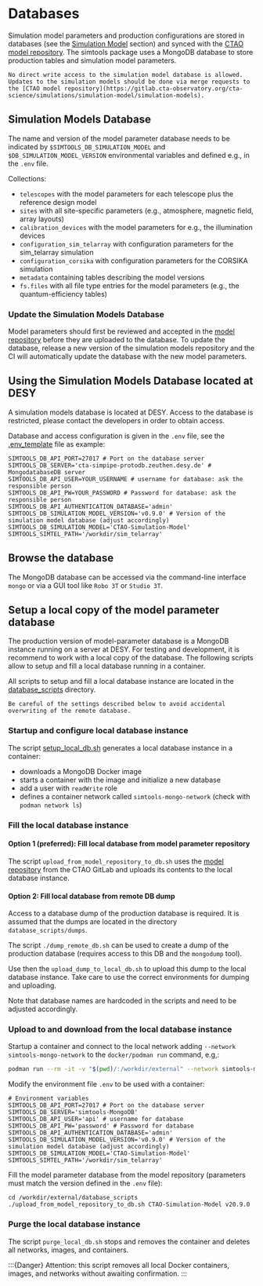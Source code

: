 # Databases

Simulation model parameters and production configurations are stored in databases (see the [Simulation Model](model_parameters.md#simulation-model) section) and synced with the [CTAO model repository](https://gitlab.cta-observatory.org/cta-science/simulations/simulation-model/simulation-models).
The simtools package uses a MongoDB database to store production tables and simulation model parameters.

```{important}
No direct write access to the simulation model database is allowed.
Updates to the simulation models should be done via merge requests to the [CTAO model repository](https://gitlab.cta-observatory.org/cta-science/simulations/simulation-model/simulation-models).
```

## Simulation Models Database

The name and version of the model parameter database needs to be indicated by `$SIMTOOLS_DB_SIMULATION_MODEL` and `$DB_SIMULATION_MODEL_VERSION` environmental variables and defined e.g., in the `.env` file.

Collections:

* `telescopes` with the model parameters for each telescope plus the reference design model
* `sites` with all site-specific parameters (e.g., atmosphere, magnetic field, array layouts)
* `calibration_devices` with the model parameters for e.g., the illumination devices
* `configuration_sim_telarray` with configuration parameters for the sim_telarray simulation
* `configuration_corsika` with configuration parameters for the CORSIKA simulation
* `metadata` containing tables describing the model versions
* `fs.files` with all file type entries for the model parameters (e.g., the quantum-efficiency tables)

### Update the Simulation Models Database

Model parameters should first be reviewed and accepted in the [model repository](https://gitlab.cta-observatory.org/cta-science/simulations/simulation-model/simulation-models) before they are uploaded to the database.
To update the database, release a new version of the simulation models repository and the CI will automatically update the database with the new model parameters.

## Using the Simulation Models Database located at DESY

A simulation models database is located at DESY. Access to the database is restricted, please contact the developers in order to obtain access.

Database and access configuration is given in the `.env` file, see the [.env_template](../../.env_template) file as example:

```console
SIMTOOLS_DB_API_PORT=27017 # Port on the database server
SIMTOOLS_DB_SERVER='cta-simpipe-protodb.zeuthen.desy.de' # MongodatabaseDB server
SIMTOOLS_DB_API_USER=YOUR_USERNAME # username for database: ask the responsible person
SIMTOOLS_DB_API_PW=YOUR_PASSWORD # Password for database: ask the responsible person
SIMTOOLS_DB_API_AUTHENTICATION_DATABASE='admin'
SIMTOOLS_DB_SIMULATION_MODEL_VERSION='v0.9.0' # Version of the simulation model database (adjust accordingly)
SIMTOOLS_DB_SIMULATION_MODEL='CTAO-Simulation-Model'
SIMTOOLS_SIMTEL_PATH='/workdir/sim_telarray'
```

## Browse the database

The MongoDB database can be accessed via the command-line interface `mongo` or via a GUI tool like `Robo 3T` or `Studio 3T`.

## Setup a local copy of the model parameter database

The production version of model-parameter database is a MongoDB instance running on a server at DESY.
For testing and development, it is recommend to work with a local copy of the database.
The following scripts allow to setup and fill a local database running in a container.

All scripts to setup and fill a local database instance are located in the [database_scripts](../../database_scripts/) directory.

```{warning}
Be careful of the settings described below to avoid accidental overwriting of the remote database.
```

### Startup and configure local database instance

The script [setup_local_db.sh](../../database_scripts/setup_local_db.sh) generates a local database instance in a container:

* downloads a MongoDB Docker image
* starts a container with the image and initialize a new database
* add a user with `readWrite` role
* defines a container network called `simtools-mongo-network` (check with `podman network ls`)

### Fill the local database instance

#### Option 1 (preferred): Fill local database from model parameter repository

The script `upload_from_model_repository_to_db.sh` uses the [model repository](https://gitlab.cta-observatory.org/cta-science/simulations/simulation-model/simulation-models) from the CTAO GitLab and
uploads its contents to the local database instance.

#### Option 2: Fill local database from remote DB dump

Access to a database dump of the production database is required. It is assumed that the dumps
are located in the directory `database_scripts/dumps`.

The script `./dump_remote_db.sh` can be used to create a dump of the production database (requires access to this DB and the `mongodump` tool).

Use then the `upload_dump_to_local_db.sh` to upload this dump to the local database instance. Take care to use the correct environments for dumping and uploading.

Note that database names are hardcoded in the scripts and need to be adjusted accordingly.

### Upload to and download from the local database instance

Startup a container and connect to the local network adding `--network simtools-mongo-network` to the `docker/podman run` command, e.g,:

```bash
podman run --rm -it -v "$(pwd)/:/workdir/external" --network simtools-mongo-network ghcr.io/gammasim/simtools-dev:latest bash
```

Modify the environment file `.env` to be used with a container:

```console
# Environment variables
SIMTOOLS_DB_API_PORT=27017 # Port on the database server
SIMTOOLS_DB_SERVER='simtools-MongoDB'
SIMTOOLS_DB_API_USER='api' # username for database
SIMTOOLS_DB_API_PW='password' # Password for database
SIMTOOLS_DB_API_AUTHENTICATION_DATABASE='admin'
SIMTOOLS_DB_SIMULATION_MODEL_VERSION='v0.9.0' # Version of the simulation model database (adjust accordingly)
SIMTOOLS_DB_SIMULATION_MODEL='CTAO-Simulation-Model'
SIMTOOLS_SIMTEL_PATH='/workdir/sim_telarray'
```

Fill the model parameter database from the model repository (parameters must match the version defined in the `.env` file):

```console
cd /workdir/external/database_scripts
./upload_from_model_repository_to_db.sh CTAO-Simulation-Model v20.9.0
```

### Purge the local database instance

The script `purge_local_db.sh` stops and removes the container and deletes all networks, images, and containers.

:::{Danger}
Attention: this script removes all local Docker containers, images, and networks without awaiting confirmation.
:::
